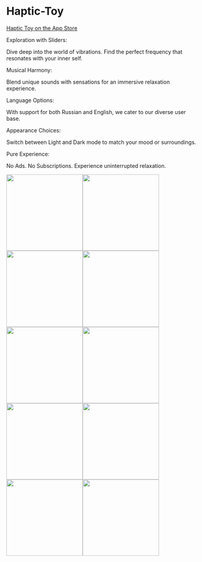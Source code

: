 <!DOCTYPE html>
<html lang="en">
<head>
  <meta charset="UTF-8">
  <meta name="viewport" content="width=device-width, initial-scale=1.0">
</head>
<body>
  <h1>Haptic-Toy</h1>
  <p>
    <a href="https://apps.apple.com/ru/app/haptic-toy/id6452726103">Haptic Toy on the App Store</a>
  </p>
  <p>Exploration with Sliders:</p>
  <p>Dive deep into the world of vibrations. Find the perfect frequency that resonates with your inner self.</p>
  <p>Musical Harmony:</p>
  <p>Blend unique sounds with sensations for an immersive relaxation experience.</p>
  <p>Language Options:</p>
  <p>With support for both Russian and English, we cater to our diverse user base.</p>
  <p>Appearance Choices:</p>
  <p>Switch between Light and Dark mode to match your mood or surroundings.</p>
  <p>Pure Experience:</p>
  <p>No Ads. No Subscriptions. Experience uninterrupted relaxation.</p>
  <div style="display: flex; flex-wrap: wrap;">
    <img src="https://github.com/HrabrovSergeyM/Haptic-Toy/assets/69889536/4ca0b5c6-7584-40e7-88cb-512f4ed433d8" width="200" />
    <img src="https://github.com/HrabrovSergeyM/Haptic-Toy/assets/69889536/f5cec9f4-aaf3-47ec-9204-9610292935ac" width="200" />
    <img src="https://github.com/HrabrovSergeyM/Haptic-Toy/assets/69889536/fc56e845-5668-49d6-b8e3-392debf43519" width="200" />
    <img src="https://github.com/HrabrovSergeyM/Haptic-Toy/assets/69889536/cc4202e8-2200-4231-9180-dca07acf5d6e" width="200" />
    <img src="https://github.com/HrabrovSergeyM/Haptic-Toy/assets/69889536/4bada9fa-d3c9-4399-a9c1-92d672ce47bf" width="200" />
    <img src="https://github.com/HrabrovSergeyM/Haptic-Toy/assets/69889536/381bfc34-2df7-4851-8138-81fee06dac12" width="200" />
    <img src="https://github.com/HrabrovSergeyM/Haptic-Toy/assets/69889536/3d58d274-e6e2-4ebd-94ab-e55799cffc1b" width="200" />
    <img src="https://github.com/HrabrovSergeyM/Haptic-Toy/assets/69889536/cc5be4e0-07ee-46a4-80dd-078b45ac595e" width="200" />
    <img src="https://github.com/HrabrovSergeyM/Haptic-Toy/assets/69889536/9f6a50a6-5460-4cc6-8364-e75adb5f4e60" width="200" />
    <img src="https://github.com/HrabrovSergeyM/Haptic-Toy/assets/69889536/3d605003-744b-4825-acf9-e65e028b11fd" width="200" />
  </div>
</body>
</html>
